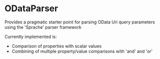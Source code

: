# ODataParser
Provides a pragmatic starter point for parsing OData Uri query parameters using the 'Sprache' parser framework

Currently implemented is:
* Comparison of properties with scalar values
* Combining of multiple property/value comparisons with 'and' and 'or'
